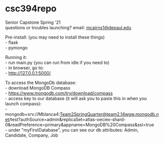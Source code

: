 # csc394repo
Senior Capstone Spring '21  
questions or troubles launching? email: mcairns1@depaul.edu  
  
Pre-install: (you may need to install these things)  
    - flask  
    - pymongo  
  
Running it:  
    - run main.py (you can run from idle if you need to)  
    - in browser, go to:  
        - http://127.0.0.1:5000/  


To access the MongoDb database:  
    - download MongoDB Compass  
        - https://www.mongodb.com/try/download/compass  
    - access key to our database (it will ask you to paste this in when you launch compass):  
        - mongodb+srv://Mblanca4:Team2SpringQuarter@team2.14wgw.mongodb.net/test?authSource=admin&replicaSet=atlas-oeciex-shard-0&readPreference=primary&appname=MongoDB%20Compass&ssl=true  
    - under "myFirstDatabase", you can see our db attributes: Admin, Candidate, Company, Job  